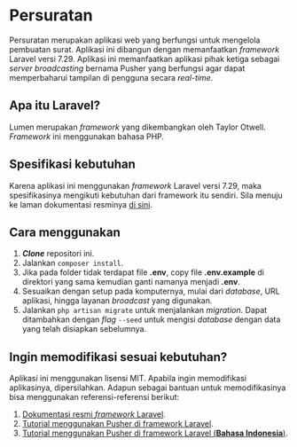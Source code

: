 # Persuratan

Persuratan merupakan aplikasi web yang berfungsi untuk mengelola pembuatan surat. Aplikasi ini dibangun dengan memanfaatkan _framework_ Laravel versi 7.29. Aplikasi ini memanfaatkan aplikasi pihak ketiga sebagai _server broadcasting_ bernama Pusher yang berfungsi agar dapat memperbaharui tampilan di pengguna secara _real-time_.

## Apa itu Laravel?

Lumen merupakan _framework_ yang dikembangkan oleh Taylor Otwell. _Framework_ ini menggunakan bahasa PHP.

## Spesifikasi kebutuhan

Karena aplikasi ini menggunakan _framework_ Laravel versi 7.29, maka spesifikasinya mengikuti kebutuhan dari framework itu sendiri. Sila menuju ke laman dokumentasi resminya [di sini](https://laravel.com/docs/7.x).

## Cara menggunakan

1. **_Clone_** repositori ini.
2. Jalankan `composer install`.
3. Jika pada folder tidak terdapat file **.env**, copy file **.env.example** di direktori yang sama kemudian ganti namanya menjadi **.env**.
4. Sesuaikan dengan setup pada komputernya, mulai dari _database_, URL aplikasi, hingga layanan _broadcast_ yang digunakan.
5. Jalankan `php artisan migrate` untuk menjalankan _migration_. Dapat ditambahkan dengan _flag_ `--seed` untuk mengisi _database_ dengan data yang telah disiapkan sebelumnya.

## Ingin memodifikasi sesuai kebutuhan?

Aplikasi ini menggunakan lisensi MIT. Apabila ingin memodifikasi aplikasinya, dipersilahkan. Adapun sebagai bantuan untuk memodifikasinya bisa menggunakan referensi-referensi berikut:

1. [Dokumentasi resmi _framework_ Laravel](https://laravel.com/docs/7.x).
2. [Tutorial menggunakan Pusher di framework Laravel](https://pusher.com/tutorials/realtime-table-laravel).
3. [Tutorial menggunakan Pusher di framework Laravel (**Bahasa Indonesia**)](https://medium.com/@ranggaantok/laravel-pusher-real-time-notification-e8a0012a25c3).
